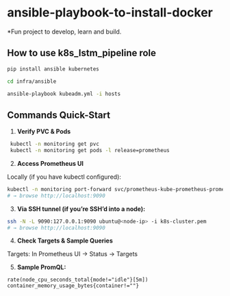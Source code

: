 # ansible-playbook-to-install-docker
*Fun project to develop, learn and build.

## How to use k8s_lstm_pipeline role
```bash
pip install ansible kubernetes

cd infra/ansible

ansible-playbook kubeadm.yml -i hosts
```
## Commands Quick-Start

1. **Verify PVC & Pods**
  ```bash
   kubectl -n monitoring get pvc
   kubectl -n monitoring get pods -l release=prometheus
  ```

2. **Access Prometheus UI**

Locally (if you have kubectl configured):
```bash
kubectl -n monitoring port-forward svc/prometheus-kube-prometheus-prometheus 9090:9090
# → browse http://localhost:9090
```

3. **Via SSH tunnel (if you’re SSH’d into a node):**

```bash
ssh -N -L 9090:127.0.0.1:9090 ubuntu@<node-ip> -i k8s-cluster.pem
# → browse http://localhost:9090
```

4. **Check Targets & Sample Queries**

Targets: In Prometheus UI → Status → Targets

5. **Sample PromQL:**

```promql
rate(node_cpu_seconds_total{mode!="idle"}[5m])
container_memory_usage_bytes{container!=""}
```
